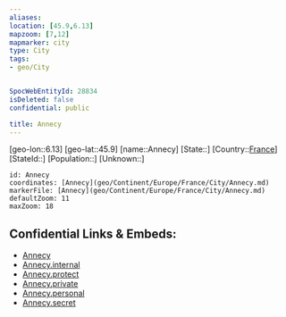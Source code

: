 ```yaml
---
aliases: 
location: [45.9,6.13]
mapzoom: [7,12] 
mapmarker: city 
type: City
tags:
- geo/City


SpocWebEntityId: 28834
isDeleted: false
confidential: public

title: Annecy
---
```

[geo-lon::6.13]
[geo-lat::45.9]
[name::Annecy]
[State::]
[Country::[France](geo/Continent/Europe/France.md)]
[StateId::]
[Population::]
[Unknown::]


```leaflet
id: Annecy
coordinates: [Annecy](geo/Continent/Europe/France/City/Annecy.md)
markerFile: [Annecy](geo/Continent/Europe/France/City/Annecy.md)
defaultZoom: 11 
maxZoom: 18
```


## Confidential Links & Embeds: 
- [Annecy](../../../../../../_public/geo/Continent/Europe/France/City/Annecy.md) 
- [Annecy.internal](../../../../../../_internal/geo/Continent/Europe/France/City/Annecy.internal.md) 
- [Annecy.protect](../../../../../../_protect/geo/Continent/Europe/France/City/Annecy.protect.md) 
- [Annecy.private](../../../../../../_private/geo/Continent/Europe/France/City/Annecy.private.md) 
- [Annecy.personal](../../../../../../_personal/geo/Continent/Europe/France/City/Annecy.personal.md) 
- [Annecy.secret](../../../../../../_secret/geo/Continent/Europe/France/City/Annecy.secret.md) 
